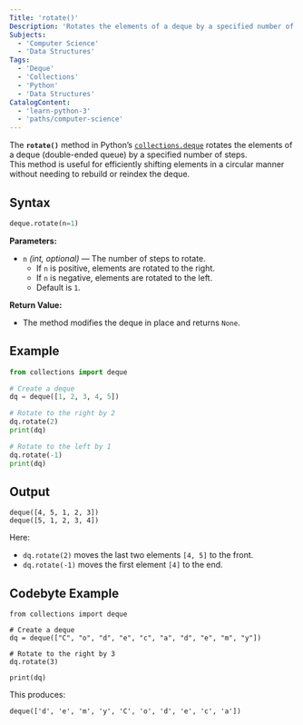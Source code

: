 ```yaml
---
Title: 'rotate()'
Description: 'Rotates the elements of a deque by a specified number of steps.'
Subjects:
  - 'Computer Science'
  - 'Data Structures'
Tags:
  - 'Deque'
  - 'Collections'
  - 'Python'
  - 'Data Structures'
CatalogContent:
  - 'learn-python-3'
  - 'paths/computer-science'
---
```


The **`rotate()`** method in Python’s [`collections.deque`](https://docs.python.org/3/library/collections.html#collections.deque) rotates the elements of a deque (double-ended queue) by a specified number of steps.  
This method is useful for efficiently shifting elements in a circular manner without needing to rebuild or reindex the deque.

## Syntax

```python
deque.rotate(n=1)
```

**Parameters:**

- `n` _(int, optional)_ — The number of steps to rotate.
  - If `n` is positive, elements are rotated to the right.
  - If `n` is negative, elements are rotated to the left.
  - Default is `1`.

**Return Value:**

- The method modifies the deque in place and returns `None`.

## Example

```py
from collections import deque

# Create a deque
dq = deque([1, 2, 3, 4, 5])

# Rotate to the right by 2
dq.rotate(2)
print(dq)

# Rotate to the left by 1
dq.rotate(-1)
print(dq)
```

## Output

```shell
deque([4, 5, 1, 2, 3])
deque([5, 1, 2, 3, 4])
```

Here:

- `dq.rotate(2)` moves the last two elements `[4, 5]` to the front.
- `dq.rotate(-1)` moves the first element `[4]` to the end.

## Codebyte Example

```codebyte/python
from collections import deque

# Create a deque
dq = deque(["C", "o", "d", "e", "c", "a", "d", "e", "m", "y"])

# Rotate to the right by 3
dq.rotate(3)

print(dq)
```

This produces:

```shell
deque(['d', 'e', 'm', 'y', 'C', 'o', 'd', 'e', 'c', 'a'])
```

